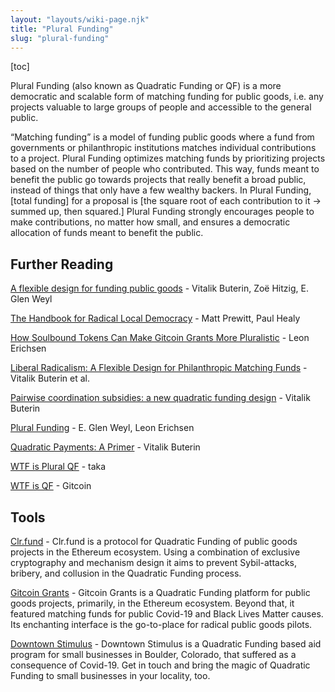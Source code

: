 ```yaml
---
layout: "layouts/wiki-page.njk"
title: "Plural Funding"
slug: "plural-funding"
---
```

[toc]

Plural Funding (also known as Quadratic Funding or QF) is a more democratic and scalable form of matching funding for public goods, i.e. any projects valuable to large groups of people and accessible to the general public.

“Matching funding” is a model of funding public goods where a fund from governments or philanthropic institutions matches individual contributions to a project. Plural Funding optimizes matching funds by prioritizing projects based on the number of people who contributed. This way, funds meant to benefit the public go towards projects that really benefit a broad public, instead of things that only have a few wealthy backers. In Plural Funding, [total funding] for a proposal is [the square root of each contribution to it → summed up, then squared.] Plural Funding strongly encourages people to make contributions, no matter how small, and ensures a democratic allocation of funds meant to benefit the public.

## Further Reading

[A flexible design for funding public goods](https://arxiv.org/pdf/1809.06421.pdf) - Vitalik Buterin, Zoë Hitzig, E. Glen Weyl

[The Handbook for Radical Local Democracy](/media/papers/The_Handbook_for_Radical_Local_Democracy.pdf) - Matt Prewitt, Paul Healy

[How Soulbound Tokens Can Make Gitcoin Grants More Pluralistic](https://gov.gitcoin.co/t/how-soulbound-tokens-can-make-gitcoin-grants-more-pluralistic/10077) - Leon Erichsen

[Liberal Radicalism: A Flexible Design for Philanthropic Matching Funds](/media/papers/liberal-radicalism.pdf) - Vitalik Buterin et al.

[Pairwise coordination subsidies: a new quadratic funding design](https://ethresear.ch/t/pairwise-coordination-subsidies-a-new-quadratic-funding-design/5553) - Vitalik Buterin

[Plural Funding](https://www.youtube.com/watch?v=RM7UFpSemjA) - E. Glen Weyl, Leon Erichsen

[Quadratic Payments: A Primer](https://vitalik.ca/general/2019/12/07/quadratic.html) - Vitalik Buterin

[WTF is Plural QF](https://tkgshn.github.io/wtfispluralqf/) - taka

[WTF is QF](https://www.wtfisqf.com/) - Gitcoin

## Tools

[Clr.fund](https://clr.fund/) - Clr.fund is a protocol for Quadratic Funding of public goods projects in the Ethereum ecosystem. Using a combination of exclusive cryptography and mechanism design it aims to prevent Sybil-attacks, bribery, and collusion in the Quadratic Funding process.

[Gitcoin Grants](https://gitcoin.co/grants/) - Gitcoin Grants is a Quadratic Funding platform for public goods projects, primarily, in the Ethereum ecosystem. Beyond that, it featured matching funds for public Covid-19 and Black Lives Matter causes. Its enchanting interface is the go-to-place for radical public goods pilots.

[Downtown Stimulus](https://downtownstimulus.com/) - Downtown Stimulus is a Quadratic Funding based aid program for small businesses in Boulder, Colorado, that suffered as a consequence of Covid-19. Get in touch and bring the magic of Quadratic Funding to small businesses in your locality, too.